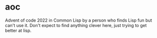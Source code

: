 # aoc

Advent of code 2022 in Common Lisp by a person who finds Lisp fun but can't use it.
Don't expect to find anything clever here, just trying to get better at lisp.

